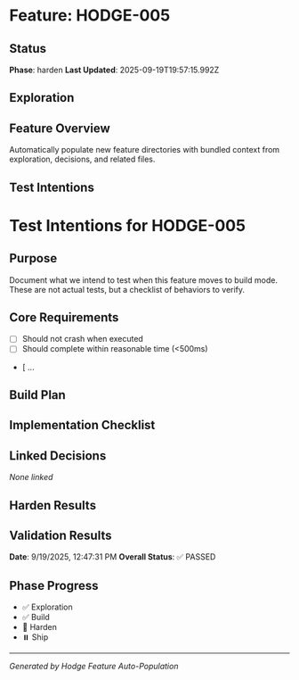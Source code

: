 # Feature: HODGE-005

## Status
**Phase**: harden
**Last Updated**: 2025-09-19T19:57:15.992Z

## Exploration
## Feature Overview
Automatically populate new feature directories with bundled context from exploration, decisions, and related files.


## Test Intentions
# Test Intentions for HODGE-005

## Purpose
Document what we intend to test when this feature moves to build mode.
These are not actual tests, but a checklist of behaviors to verify.

## Core Requirements
- [ ] Should not crash when executed
- [ ] Should complete within reasonable time (<500ms)
- [ ...

## Build Plan
## Implementation Checklist


## Linked Decisions
_None linked_

## Harden Results
## Validation Results
**Date**: 9/19/2025, 12:47:31 PM
**Overall Status**: ✅ PASSED




## Phase Progress
- ✅ Exploration
- ✅ Build
- 🔄 Harden
- ⏸️ Ship

---
_Generated by Hodge Feature Auto-Population_

